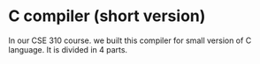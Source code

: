# C compiler (short version)
In our CSE 310 course. we built this compiler for small version of C language. It is divided in 4 parts.
